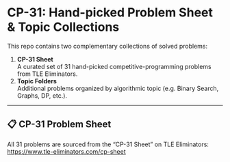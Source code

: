 # CP-31: Hand-picked Problem Sheet & Topic Collections

This repo contains two complementary collections of solved problems:

1. **CP-31 Sheet**  
   A curated set of 31 hand-picked competitive-programming problems from TLE Eliminators.  
2. **Topic Folders**  
   Additional problems organized by algorithmic topic (e.g. Binary Search, Graphs, DP, etc.).

---

## 📋 CP-31 Problem Sheet

All 31 problems are sourced from the “CP-31 Sheet” on TLE Eliminators:  
https://www.tle-eliminators.com/cp-sheet

